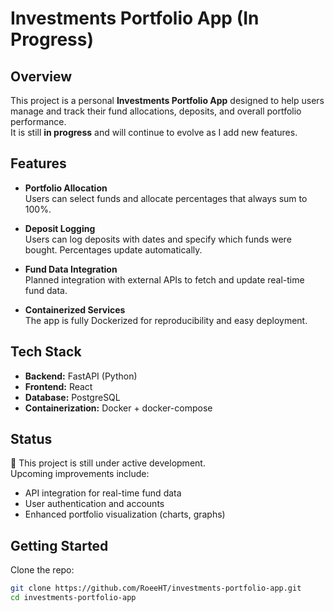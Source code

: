# Investments Portfolio App (In Progress)

## Overview
This project is a personal **Investments Portfolio App** designed to help users manage and track their fund allocations, deposits, and overall portfolio performance.  
It is still **in progress** and will continue to evolve as I add new features.

## Features
- **Portfolio Allocation**  
  Users can select funds and allocate percentages that always sum to 100%.

- **Deposit Logging**  
  Users can log deposits with dates and specify which funds were bought. Percentages update automatically.

- **Fund Data Integration**  
  Planned integration with external APIs to fetch and update real-time fund data.

- **Containerized Services**  
  The app is fully Dockerized for reproducibility and easy deployment.

## Tech Stack
- **Backend:** FastAPI (Python)  
- **Frontend:** React  
- **Database:** PostgreSQL  
- **Containerization:** Docker + docker-compose  

## Status
🚧 This project is still under active development.  
Upcoming improvements include:
- API integration for real-time fund data  
- User authentication and accounts  
- Enhanced portfolio visualization (charts, graphs)  

## Getting Started
Clone the repo:
```bash
git clone https://github.com/RoeeHT/investments-portfolio-app.git
cd investments-portfolio-app
